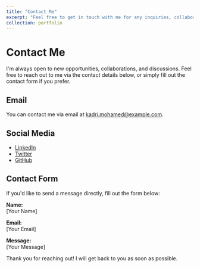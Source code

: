```yaml
---
title: "Contact Me"
excerpt: "Feel free to get in touch with me for any inquiries, collaborations, or questions."
collection: portfolio
---
```


# Contact Me

I'm always open to new opportunities, collaborations, and discussions. Feel free to reach out to me via the contact details below, or simply fill out the contact form if you prefer.

## Email

You can contact me via email at [kadri.mohamed@example.com](mailto:kadri.mohamed@example.com).

## Social Media

- [LinkedIn](https://www.linkedin.com/in/kadri-mohamed)
- [Twitter](https://twitter.com/kadri_mohamed)
- [GitHub](https://github.com/kadrimohamed)

## Contact Form

If you'd like to send a message directly, fill out the form below:

**Name:**  
[Your Name]

**Email:**  
[Your Email]

**Message:**  
[Your Message]

Thank you for reaching out! I will get back to you as soon as possible.
